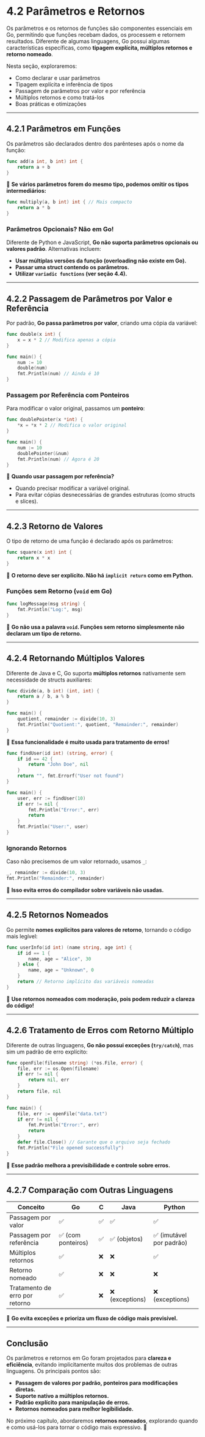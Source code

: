 # **4.2 Parâmetros e Retornos**

Os parâmetros e os retornos de funções são componentes essenciais em Go, permitindo que funções recebam dados, os processem e retornem resultados. Diferente de algumas linguagens, Go possui algumas características específicas, como **tipagem explícita, múltiplos retornos e retorno nomeado**.

Nesta seção, exploraremos:

- Como declarar e usar parâmetros
- Tipagem explícita e inferência de tipos
- Passagem de parâmetros por valor e por referência
- Múltiplos retornos e como tratá-los
- Boas práticas e otimizações

---

## **4.2.1 Parâmetros em Funções**

Os parâmetros são declarados dentro dos parênteses após o nome da função:

```go
func add(a int, b int) int {
    return a + b
}
```

📌 **Se vários parâmetros forem do mesmo tipo, podemos omitir os tipos intermediários:**

```go
func multiply(a, b int) int { // Mais compacto
    return a * b
}
```

### **Parâmetros Opcionais? Não em Go!**

Diferente de Python e JavaScript, **Go não suporta parâmetros opcionais ou valores padrão**. Alternativas incluem:

- **Usar múltiplas versões da função (overloading não existe em Go).**
- **Passar uma struct contendo os parâmetros.**
- **Utilizar `variadic functions` (ver seção 4.4).**

---

## **4.2.2 Passagem de Parâmetros por Valor e Referência**

Por padrão, **Go passa parâmetros por valor**, criando uma cópia da variável:

```go
func double(x int) {
    x = x * 2 // Modifica apenas a cópia
}

func main() {
    num := 10
    double(num)
    fmt.Println(num) // Ainda é 10
}
```

### **Passagem por Referência com Ponteiros**

Para modificar o valor original, passamos um **ponteiro**:

```go
func doublePointer(x *int) {
    *x = *x * 2 // Modifica o valor original
}

func main() {
    num := 10
    doublePointer(&num)
    fmt.Println(num) // Agora é 20
}
```

📌 **Quando usar passagem por referência?**

- Quando precisar modificar a variável original.
- Para evitar cópias desnecessárias de grandes estruturas (como structs e slices).

---

## **4.2.3 Retorno de Valores**

O tipo de retorno de uma função é declarado após os parâmetros:

```go
func square(x int) int {
    return x * x
}
```

📌 **O retorno deve ser explícito. Não há `implicit return` como em Python.**

### **Funções sem Retorno (`void` em Go)**

```go
func logMessage(msg string) {
    fmt.Println("Log:", msg)
}
```

📌 **Go não usa a palavra `void`. Funções sem retorno simplesmente não declaram um tipo de retorno.**

---

## **4.2.4 Retornando Múltiplos Valores**

Diferente de Java e C, Go suporta **múltiplos retornos** nativamente sem necessidade de structs auxiliares:

```go
func divide(a, b int) (int, int) {
    return a / b, a % b
}

func main() {
    quotient, remainder := divide(10, 3)
    fmt.Println("Quotient:", quotient, "Remainder:", remainder)
}
```

📌 **Essa funcionalidade é muito usada para tratamento de erros!**

```go
func findUser(id int) (string, error) {
    if id == 42 {
        return "John Doe", nil
    }
    return "", fmt.Errorf("User not found")
}

func main() {
    user, err := findUser(10)
    if err != nil {
        fmt.Println("Error:", err)
        return
    }
    fmt.Println("User:", user)
}
```

### **Ignorando Retornos**

Caso não precisemos de um valor retornado, usamos `_`:

```go
_, remainder := divide(10, 3)
fmt.Println("Remainder:", remainder)
```

📌 **Isso evita erros do compilador sobre variáveis não usadas.**

---

## **4.2.5 Retornos Nomeados**

Go permite **nomes explícitos para valores de retorno**, tornando o código mais legível:

```go
func userInfo(id int) (name string, age int) {
    if id == 1 {
        name, age = "Alice", 30
    } else {
        name, age = "Unknown", 0
    }
    return // Retorno implícito das variáveis nomeadas
}
```

📌 **Use retornos nomeados com moderação, pois podem reduzir a clareza do código!**

---

## **4.2.6 Tratamento de Erros com Retorno Múltiplo**

Diferente de outras linguagens, **Go não possui exceções (`try/catch`)**, mas sim um padrão de erro explícito:

```go
func openFile(filename string) (*os.File, error) {
    file, err := os.Open(filename)
    if err != nil {
        return nil, err
    }
    return file, nil
}

func main() {
    file, err := openFile("data.txt")
    if err != nil {
        fmt.Println("Error:", err)
        return
    }
    defer file.Close() // Garante que o arquivo seja fechado
    fmt.Println("File opened successfully")
}
```

📌 **Esse padrão melhora a previsibilidade e controle sobre erros.**

---

## **4.2.7 Comparação com Outras Linguagens**

| Conceito             | Go  | C   | Java  | Python |
|----------------------|----|-----|-------|--------|
| Passagem por valor   | ✅  | ✅  | ✅    | ✅      |
| Passagem por referência | ✅ (com ponteiros) | ✅ | ✅ (objetos) | ✅ (imutável por padrão) |
| Múltiplos retornos   | ✅  | ❌  | ❌    | ✅      |
| Retorno nomeado      | ✅  | ❌  | ❌    | ❌      |
| Tratamento de erro por retorno | ✅  | ❌  | ❌ (exceptions) | ❌ (exceptions) |

📌 **Go evita exceções e prioriza um fluxo de código mais previsível.**

---

## **Conclusão**

Os parâmetros e retornos em Go foram projetados para **clareza e eficiência**, evitando implicitamente muitos dos problemas de outras linguagens. Os principais pontos são:

- **Passagem de valores por padrão, ponteiros para modificações diretas.**
- **Suporte nativo a múltiplos retornos.**
- **Padrão explícito para manipulação de erros.**
- **Retornos nomeados para melhor legibilidade.**

No próximo capítulo, abordaremos **retornos nomeados**, explorando quando e como usá-los para tornar o código mais expressivo. 🚀
